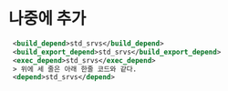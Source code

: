 # 나중에 추가

```package.xml
 <build_depend>std_srvs</build_depend>
 <build_export_depend>std_srvs</build_export_depend>
 <exec_depend>std_srvs</exec_depend>
 > 위에 세 줄은 아래 한줄 코드와 같다.
 <depend>std_srvs</depend>
 ```
 
 
 
 
